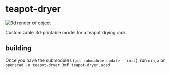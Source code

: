 # teapot-dryer

<!--
not yet:
_also available [on Printables](https://www.printables.com/model/XXXXXX-teapot-dryer)_
-->

![3d render of object](https://qguv.github.io/teapot-dryer/img/teapot-dryer.png)

Customizable 3d-printable model for a teapot drying rack.

## building

Once you have the submodules (`git submodule update --init`), run `ninja` or `openscad -o teapot-dryer.3mf teapot-dryer.scad`
